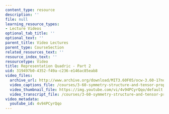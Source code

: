 ```yaml
---
content_type: resource
description: ''
file: null
learning_resource_types:
- Lecture Videos
optional_tab_title: ''
optional_text: ''
parent_title: Video Lectures
parent_type: CourseSection
related_resources_text: ''
resource_index_text: ''
resourcetype: Video
title: Representation Quadric - Part 2
uid: 319497b0-4352-f49a-c236-e146ac85eab8
video_files:
  archive_url: http://www.archive.org/download/MIT3.60F05/ocw-3.60-17nov2005-pt2-220k.mp4
  video_captions_file: /courses/3-60-symmetry-structure-and-tensor-properties-of-materials-fall-2005/1ea84d3dcd855630aeb47d40899b7552_4v94PCyrQqo.vtt
  video_thumbnail_file: https://img.youtube.com/vi/4v94PCyrQqo/default.jpg
  video_transcript_file: /courses/3-60-symmetry-structure-and-tensor-properties-of-materials-fall-2005/e5a8451e63ea9a6e6f87d53cd1979e36_4v94PCyrQqo.pdf
video_metadata:
  youtube_id: 4v94PCyrQqo
---
```

